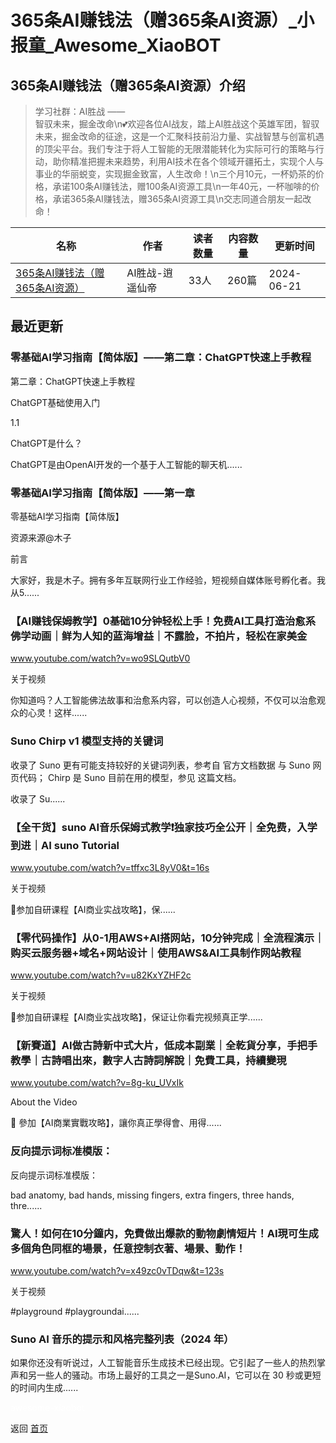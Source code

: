 # 365条AI赚钱法（赠365条AI资源）_小报童_Awesome_XiaoBOT

## 365条AI赚钱法（赠365条AI资源）介绍
> 学习社群：AI胜战 ——  
智驭未来，掘金改命\n💕欢迎各位AI战友，踏上AI胜战这个英雄军团，智驭未来，掘金改命的征途，这是一个汇聚科技前沿力量、实战智慧与创富机遇的顶尖平台。我们专注于将人工智能的无限潜能转化为实际可行的策略与行动，助你精准把握未来趋势，利用AI技术在各个领域开疆拓土，实现个人与事业的华丽蜕变，实现掘金致富，人生改命！\n三个月10元，一杯奶茶的价格，承诺100条AI赚钱法，赠100条AI资源工具\n一年40元，一杯咖啡的价格，承诺365条AI赚钱法，赠365条AI资源工具\n交志同道合朋友一起改命！  
  


|名称|作者|读者数量|内容数量|更新时间|
|---|---|---|---|---|
|[365条AI赚钱法（赠365条AI资源）](https://xiaobot.net/p/MAXGL?refer=0b133df9-27dc-423b-8101-639049001c13)|AI胜战-逍遥仙帝|33人|260篇|2024-06-21|

## 最近更新
### 零基础AI学习指南【简体版】——第二章：ChatGPT快速上手教程

第二章：ChatGPT快速上手教程

ChatGPT基础使用入门​

1.1

ChatGPT是什么？​

ChatGPT是由OpenAI开发的一个基于人工智能的聊天机......

### 零基础AI学习指南【简体版】——第一章

零基础AI学习指南【简体版】

资源来源@木子

前言​

大家好，我是木子。拥有多年互联网行业工作经验，短视频自媒体账号孵化者。我从5......

### 【AI赚钱保姆教学】0基础10分钟轻松上手！免费AI工具打造治愈系佛学动画｜鲜为人知的蓝海增益｜不露脸，不拍片，轻松在家美金

www.youtube.com/watch?v=wo9SLQutbV0

关于视频

你知道吗？人工智能佛法故事和治愈系内容，可以创造人心视频，不仅可以治愈观众的心灵！这样......

### Suno Chirp v1 模型支持的关键词

收录了 Suno 更有可能支持较好的关键词列表，参考自 官方文档数据 与 Suno 网页代码； Chirp 是 Suno 目前在用的模型，参见 这篇文档。

收录了 Su......

### 【全干货】suno AI音乐保姆式教学❗️独家技巧全公开｜全免费，入学到进｜AI suno Tutorial

www.youtube.com/watch?v=tffxc3L8yV0&t=16s

关于视频

📣参加自研课程【AI商业实战攻略】，保......

### 【零代码操作】从0-1用AWS+AI搭网站，10分钟完成｜全流程演示｜购买云服务器+域名+网站设计｜使用AWS&AI工具制作网站教程

www.youtube.com/watch?v=u82KxYZHF2c

关于视频

📣参加自研课程【AI商业实战攻略】，保证让你看完视频真正学......

### 【新賽道】AI做古詩新中式大片，低成本副業｜全乾貨分享，手把手教學｜古詩唱出來，數字人古詩詞解說｜免費工具，持續變現

www.youtube.com/watch?v=8g-ku_UVxIk

About the Video

📣 參加【AI商業實戰攻略】，讓你真正學得會、用得......

### 反向提示词标准模版：

反向提示词标准模版：

bad anatomy, bad hands, missing fingers, extra fingers, three hands,
thre......

### 驚人！如何在10分鐘内，免費做出爆款的動物劇情短片！AI現可生成多個角色同框的場景，任意控制衣著、場景、動作！

www.youtube.com/watch?v=x49zc0vTDqw&t=123s

关于视频

#playground #playgroundai......

### Suno AI 音乐的提示和风格完整列表（2024 年）

如果你还没有听说过，人工智能音乐生成技术已经出现。它引起了一些人的热烈掌声和另一些人的骚动。市场上最好的工具之一是Suno.AI，它可以在 30
秒或更短的时间内生成......


<a href="https://github.com/Reno9527/awesome-xiaobot" style="color: white; text-decoration: none;">awesome-xiaobot</a>

返回 [首页](../README.md)
